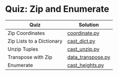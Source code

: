 # Quiz: Zip and Enumerate

| Quiz | Solution |
| --- | --- |
| Zip Coordinates | [coordinate.py](https://github.com/andreyyohanes/Udacity-Introduction-to-Python-Programming/blob/main/03%20Control%20Flow/12%20Quiz%20Zip%20and%20Enumerate/coordinate.py) |
| Zip Lists to a Dictionary | [cast_dict.py](https://github.com/andreyyohanes/Udacity-Introduction-to-Python-Programming/blob/main/03%20Control%20Flow/12%20Quiz%20Zip%20and%20Enumerate/cast_dict.py) |
| Unzip Tuples | [cast_unzip.py](https://github.com/andreyyohanes/Udacity-Introduction-to-Python-Programming/blob/main/03%20Control%20Flow/12%20Quiz%20Zip%20and%20Enumerate/cast_unzip.py) |
| Transpose with Zip | [data_transpose.py](https://github.com/andreyyohanes/Udacity-Introduction-to-Python-Programming/blob/main/03%20Control%20Flow/12%20Quiz%20Zip%20and%20Enumerate/data_transpose.py) |
| Enumerate | [cast_heights.py](https://github.com/andreyyohanes/Udacity-Introduction-to-Python-Programming/blob/main/03%20Control%20Flow/12%20Quiz%20Zip%20and%20Enumerate/cast_heights.py) |
